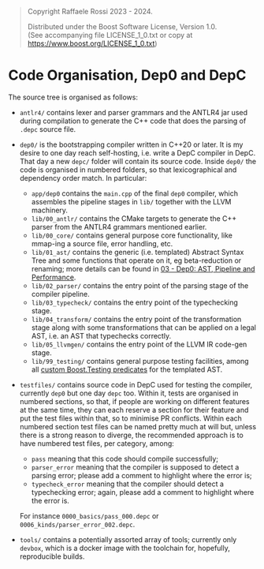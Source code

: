 >
> Copyright Raffaele Rossi 2023 - 2024. 
>
> Distributed under the Boost Software License, Version 1.0.  
> (See accompanying file LICENSE_1_0.txt or copy at https://www.boost.org/LICENSE_1_0.txt)  
>

# Code Organisation, Dep0 and DepC

The source tree is organised as follows:
* `antlr4/` contains lexer and parser grammars and
  the ANTLR4 jar used during compilation to generate
  the C++ code that does the parsing of `.depc` source file.
* `dep0/` is the bootstrapping compiler written in C++20 or later.
  It is my desire to one day reach self-hosting,
  i.e. write a DepC compiler in DepC.
  That day a new `depc/` folder will contain its source code.
  Inside `dep0/` the code is organised in numbered folders,
  so that lexicographical and dependency order match.
  In particular:
  * `app/dep0` contains the `main.cpp` of the final `dep0` compiler,
    which assembles the pipeline stages in `lib/`
    together with the LLVM machinery.
  * `lib/00_antlr/` contains the CMake targets to generate
    the C++ parser from the ANTLR4 grammars mentioned earlier.
  * `lib/00_core/` contains general purpose core functionality,
    like mmap-ing a source file, error handling, etc.
  * `lib/01_ast/` contains the generic (i.e. templated)
    Abstract Syntax Tree and some functions that operate on it,
    eg beta-reduction or renaming; more details can be found in
    [03 - Dep0: AST, Pipeline and Performance](03_dep0.md).
  * `lib/02_parser/` contains the entry point of
    the parsing stage of the compiler pipeline.
  * `lib/03_typecheck/` contains the entry point
    of the typechecking stage.
  * `lib/04_transform/` contains the entry point of
    the transformation stage along with some transformations
    that can be applied on a legal AST,
    i.e. an AST that typechecks correctly.
  * `lib/05_llvmgen/` contains the entry point of
    the LLVM IR code-gen stage.
  * `lib/99_testing/` contains general purpose testing facilities,
    among all
    [custom Boost.Testing predicates](https://beta.boost.org/doc/libs/1_82_0/libs/test/doc/html/boost_test/testing_tools/custom_predicates.html)
    for the templated AST.
* `testfiles/` contains source code in DepC used for
  testing the compiler, currently `dep0` but one day `depc` too.
  Within it, tests are organised in numbered sections,
  so that, if people are working on different features at the same time,
  they can each reserve a section for their feature
  and put the test files within that, so to minimise PR conflicts.
  Within each numbered section test files can be named
  pretty much at will but, unless there is a strong reason to diverge,
  the recommended approach is to have numbered test files,
  per category, among:
  * `pass` meaning that this code should compile successfully;
  * `parser_error` meaning that the compiler is supposed to
    detect a parsing error;
    please add a comment to highlight where the error is;
  * `typecheck_error` meaning that the compiler should detect
    a typechecking error;
    again, please add a comment to highlight where the error is.
  
  For instance `0000_basics/pass_000.depc` or `0006_kinds/parser_error_002.depc`.
* `tools/` contains a potentially assorted array of tools;
  currently only `devbox`, which is a docker image with
  the toolchain for, hopefully, reproducible builds.
